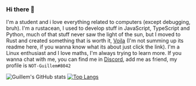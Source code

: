 ### Hi there 👋

I'm a student and i love everything related to computers (except debugging, bruh). I'm a rustacean, I used to develop stuff in JavaScript, TypeScript and Python, much of that stuff never saw the light of the sun, but I moved to Rust and created something that is worth it, [Voila](https://github.com/Alonely0/Voila) (I'm not summing up its readme here, if you wanna know what its about just click the link). I'm a Linux enthusiast and I love maths, I'm always trying to learn more.
If you wanna chat with me, you can find me in [Discord](https://discord.com), add me as friend, my profile is `NOT-Guillem#8042`


![Guillem's GitHub stats](https://github-readme-stats.vercel.app/api?username=Alonely0&show_icons=true&theme=gruvbox) [![Top Langs](https://github-readme-stats.vercel.app/api/top-langs/?username=alonely0&exclude_repo=verdugo,verdugo-web,payload-mimikatz-procdump-for-rubber-ducky,password_generator,blockchain-particles,dotfiles&layout=compact&theme=gruvbox)](https://github.com/alonely0/github-readme-stats)
